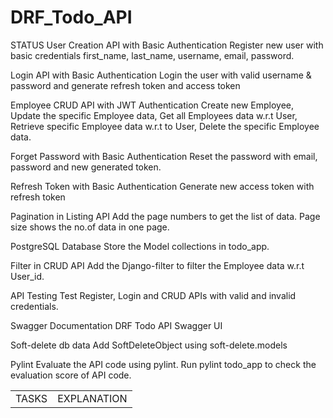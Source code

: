 # DRF_Todo_API
<table>
  <td>
TASKS
  </td>
  <td>
EXPLANATION
    </td>
STATUS
User Creation API with Basic Authentication
Register new user with basic credentials first_name, last_name, username, email, password.

Login API with Basic Authentication
Login the user with valid username & password and generate refresh token and access token

Employee CRUD API with JWT Authentication
Create new Employee, Update the specific Employee data, Get all Employees data w.r.t User, Retrieve specific Employee data w.r.t to User, Delete the specific Employee data. 

Forget Password with Basic Authentication
Reset the password with email, password and new generated token.

Refresh Token with Basic Authentication 
Generate new access token with refresh token

Pagination in Listing API 
Add the page numbers to get the list of data. Page size shows the no.of data in one page.

PostgreSQL Database
Store the Model collections in todo_app.

Filter in CRUD API
Add the Django-filter to filter the Employee data w.r.t User_id.

API Testing
Test Register, Login and CRUD APIs with valid and invalid credentials. 

Swagger Documentation
DRF Todo API Swagger UI

Soft-delete db data
Add SoftDeleteObject using soft-delete.models

Pylint 
Evaluate the API code using pylint. Run pylint todo_app to check the evaluation score of API code.
</table>


